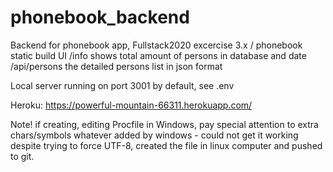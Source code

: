# phonebook_backend
Backend for phonebook app, Fullstack2020 excercise 3.x
/               phonebook static build UI
/info           shows total amount of persons in database and date
/api/persons    the detailed persons list in json format

Local server running on port 3001 by default, see .env

Heroku:
https://powerful-mountain-66311.herokuapp.com/


Note! if creating, editing Procfile in Windows, pay special attention to extra chars/symbols whatever added by windows - could not get it working despite trying to force UTF-8, created the file in linux computer and pushed to git. 

